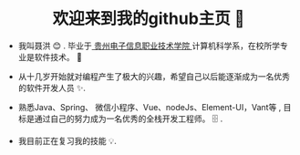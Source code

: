 <h1 align="center"> 欢迎来到我的github主页 👋 </h1>


* 我叫聂洪 :blush:	 . 毕业于[ 贵州电子信息职业技术学院 ](http://www.gzeic.com/)计算机科学系，在校所学专业是软件技术。 :satellite:

* 从十几岁开始就对编程产生了极大的兴趣，希望自己以后能逐渐成为一名优秀的软件开发人员  :sparkles:.

* 熟悉Java、Spring、 微信小程序、Vue、nodeJs、Element-UI，Vant等 , 目标是通过自己的努力成为一名优秀的全栈开发工程师。 :file_cabinet: .

* 我目前正在复习我的技能 :bulb:.



